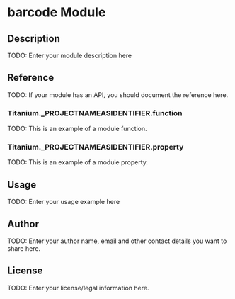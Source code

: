 # barcode Module

## Description

TODO: Enter your module description here

## Reference

TODO: If your module has an API, you should document
the reference here.

### Titanium.___PROJECTNAMEASIDENTIFIER__.function

TODO: This is an example of a module function.

### Titanium.___PROJECTNAMEASIDENTIFIER__.property

TODO: This is an example of a module property.

## Usage

TODO: Enter your usage example here

## Author

TODO: Enter your author name, email and other contact
details you want to share here. 

## License

TODO: Enter your license/legal information here.


